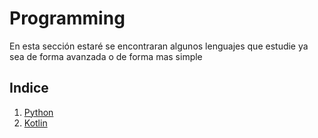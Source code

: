 # Programming

En esta sección estaré se encontraran algunos lenguajes que estudie ya sea de forma avanzada o de forma mas simple

## Indice

1. [Python](/Programming/Python/README)
2. [Kotlin](/Programming/Kotlin/README)
